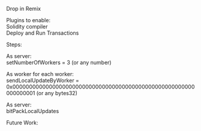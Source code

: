 Drop in Remix<br />

Plugins to enable:<br />
  Solidity compiler<br />
  Deploy and Run Transactions<br />

Steps:<br /> 


  As server:<br />
    setNumberOfWorkers = 3 (or any number)<br />

  As worker for each worker:<br />
    sendLocalUpdateByWorker = 0x0000000000000000000000000000000000000000000000000000000000000001 (or any bytes32)<br />

  As server:<br />
    bitPackLocalUpdates<br />


Future Work:<br />
